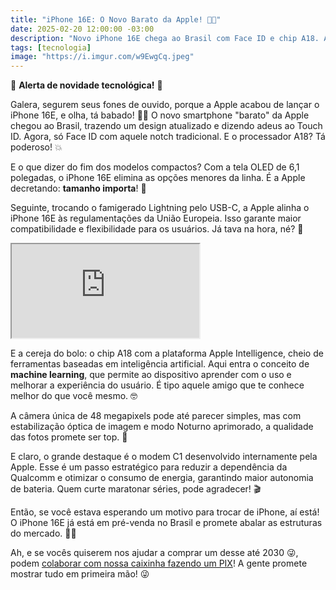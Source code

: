 ```yaml
---
title: "iPhone 16E: O Novo Barato da Apple! 📱✨"
date: 2025-02-20 12:00:00 -03:00
description: "Novo iPhone 16E chega ao Brasil com Face ID e chip A18. Ajude-nos a comprar um até 2030! (risos) Faça um PIX! 😜"
tags: [tecnologia]
image: "https://i.imgur.com/w9EwgCq.jpeg"
---
```


📱 **Alerta de novidade tecnológica!** 🚨

Galera, segurem seus fones de ouvido, porque a Apple acabou de lançar o iPhone 16E, e olha, tá babado! 🕺💃 O novo smartphone "barato" da Apple chegou ao Brasil, trazendo um design atualizado e dizendo adeus ao Touch ID. Agora, só Face ID com aquele notch tradicional. E o processador A18? Tá poderoso! 💥

E o que dizer do fim dos modelos compactos? Com a tela OLED de 6,1 polegadas, o iPhone 16E elimina as opções menores da linha. É a Apple decretando: **tamanho importa**! 📏

Seguinte, trocando o famigerado Lightning pelo USB-C, a Apple alinha o iPhone 16E às regulamentações da União Europeia. Isso garante maior compatibilidade e flexibilidade para os usuários. Já tava na hora, né? 🔌

<div class="plyr__video-embed" id="player">
 <iframe src="https://www.youtube.com/watch?v=mFuyX1XgJFg?origin=https://tisha.geanramos.com.br" allowfullscreen allowtransparency allow="autoplay"></iframe>
</div>

E a cereja do bolo: o chip A18 com a plataforma Apple Intelligence, cheio de ferramentas baseadas em inteligência artificial. Aqui entra o conceito de **machine learning**, que permite ao dispositivo aprender com o uso e melhorar a experiência do usuário. É tipo aquele amigo que te conhece melhor do que você mesmo. 🤓

A câmera única de 48 megapixels pode até parecer simples, mas com estabilização óptica de imagem e modo Noturno aprimorado, a qualidade das fotos promete ser top. 📸

E claro, o grande destaque é o modem C1 desenvolvido internamente pela Apple. Esse é um passo estratégico para reduzir a dependência da Qualcomm e otimizar o consumo de energia, garantindo maior autonomia de bateria. Quem curte maratonar séries, pode agradecer! 🎬

Então, se você estava esperando um motivo para trocar de iPhone, aí está! O iPhone 16E já está em pré-venda no Brasil e promete abalar as estruturas do mercado. 📱✨

Ah, e se vocês quiserem nos ajudar a comprar um desse até 2030 😜, podem [colaborar com nossa caixinha fazendo um PIX](https://tisha.geanramos.com.br/cafezinho)! A gente promete mostrar tudo em primeira mão! 😜
